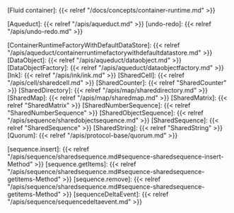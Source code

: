 <!-- Links -->

<!-- Concepts -->

[Fluid container]: {{< relref "/docs/concepts/container-runtime.md" >}}

<!-- Packages -->

[Aqueduct]: {{< relref "/apis/aqueduct.md" >}}
[undo-redo]: {{< relref "/apis/undo-redo.md" >}}

<!-- Classes and interfaces -->

[ContainerRuntimeFactoryWithDefaultDataStore]: {{< relref "/apis/aqueduct/containerruntimefactorywithdefaultdatastore.md" >}}
[DataObject]: {{< relref "/apis/aqueduct/dataobject.md" >}}
[DataObjectFactory]: {{< relref "/apis/aqueduct/dataobjectfactory.md" >}}
[Ink]: {{< relref "/apis/ink/ink.md" >}}
[SharedCell]: {{< relref "/apis/cell/sharedcell.md" >}}
[SharedCounter]: {{< relref "SharedCounter" >}}
[SharedDirectory]: {{< relref "/apis/map/shareddirectory.md" >}}
[SharedMap]: {{< relref "/apis/map/sharedmap.md" >}}
[SharedMatrix]: {{< relref "SharedMatrix" >}}
[SharedNumberSequence]: {{< relref "SharedNumberSequence" >}}
[SharedObjectSequence]: {{< relref "/apis/sequence/sharedobjectsequence.md" >}}
[SharedSequence]: {{< relref "SharedSequence" >}}
[SharedString]: {{< relref "SharedString" >}}
[Quorum]: {{< relref "/apis/protocol-base/quorum.md" >}}

<!-- Sequence methods -->

[sequence.insert]: {{< relref "/apis/sequence/sharedsequence.md#sequence-sharedsequence-insert-Method" >}}
[sequence.getItems]: {{< relref "/apis/sequence/sharedsequence.md#sequence-sharedsequence-getitems-Method" >}}
[sequence.remove]: {{< relref "/apis/sequence/sharedsequence.md#sequence-sharedsequence-getitems-Method" >}}
[sequenceDeltaEvent]: {{< relref "/apis/sequence/sequencedeltaevent.md" >}}
